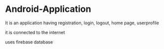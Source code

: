 # Android-Application

It is an application having registration, login, logout, home page, userprofile

it is connected to the internet 

uses firebase database
